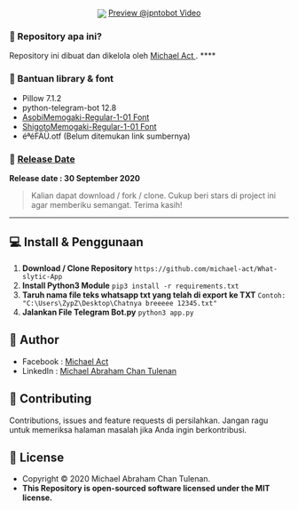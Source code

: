 <p align="center">
	
<img align="center" src="http://ForTheBadge.com/images/badges/built-with-love.svg">
<a href="https://www.instagram.com/p/CFW1q39jomV/"> Preview @jpntobot Video </a>

</p>

### 🤔 Repository apa ini?
Repository ini dibuat dan dikelola oleh <a href="https://github.com/michael-act"> Michael Act </a>. ****

### 🤖 Bantuan library & font
- Pillow 7.1.2
- python-telegram-bot 12.8
- <a href="https://www.freejapanesefont.com/asobi-memogaki-download/"> AsobiMemogaki-Regular-1-01 Font </a>
- <a href="https://www.freejapanesefont.com/shigoto-memogaki-download/"> ShigotoMemogaki-Regular-1-01 Font </a>
- éªéFÄÜ.otf (Belum ditemukan link sumbernya)

### 📆 <a href="http://syauqi.js.org/">Release Date</a>
**Release date : 30 September 2020**
> Kalian dapat download / fork / clone. Cukup beri stars di project ini agar memberiku semangat. Terima kasih!

------------

## 💻 Install & Penggunaan

1. **Download / Clone Repository** ```https://github.com/michael-act/What-slytic-App ```
2. **Install Python3 Module** ```pip3 install -r requirements.txt ```
3. **Taruh nama file teks whatsapp txt yang telah di export ke TXT** ```Contoh: "C:\Users\ZypZ\Desktop\Chatnya breeeee 12345.txt"```
4. **Jalankan File Telegram Bot.py** ```python3 app.py ```

## 🧑 Author

- Facebook : <a href="https://www.facebook.com/michael.actt"> Michael Act</a>
- LinkedIn : <a href="https://www.linkedin.com/in/michael-act/"> Michael Abraham Chan Tulenan</a>

## 🤝 Contributing
Contributions, issues and feature requests di persilahkan.
Jangan ragu untuk memeriksa halaman masalah jika Anda ingin berkontribusi. 


## 📝 License
- Copyright © 2020 Michael Abraham Chan Tulenan.
- **This Repository is open-sourced software licensed under the MIT license.**
